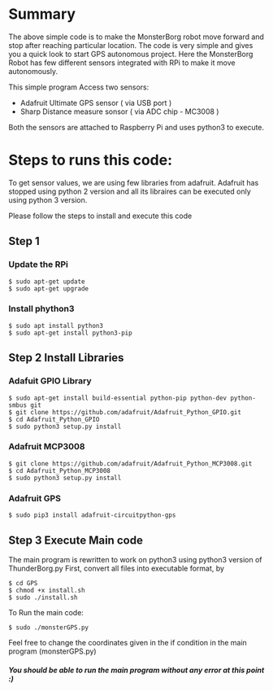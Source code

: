 # Summary
The above simple code is to make the MonsterBorg robot move forward and stop after reaching particular location. 
The code is very simple and gives you a quick look to start GPS autonomous project.
Here the MonsterBorg Robot has few different sensors integrated with RPi to make it move autonomously. 

This simple program Access two sensors:
- Adafruit Ultimate GPS sensor ( via USB port )
- Sharp Distance measure sonsor ( via ADC chip - MC3008 )

Both the sensors are attached to Raspberry Pi and uses python3 to execute. 

# Steps to runs this code:

To get sensor values, we are using few libraries from adafruit.
Adafruit has stopped using python 2 version and all its libraires can be executed only using python 3 version. 

Please follow the steps to install and execute this code

## Step 1
### Update the RPi
```shell
$ sudo apt-get update
$ sudo apt-get upgrade
```

### Install phython3 
```shell
$ sudo apt install python3
$ sudo apt-get install python3-pip
```

## Step 2 Install Libraries
### Adafuit GPIO Library
```shell
$ sudo apt-get install build-essential python-pip python-dev python-smbus git
$ git clone https://github.com/adafruit/Adafruit_Python_GPIO.git
$ cd Adafruit_Python_GPIO
$ sudo python3 setup.py install
```
### Adafruit MCP3008
```shell
$ git clone https://github.com/adafruit/Adafruit_Python_MCP3008.git
$ cd Adafruit_Python_MCP3008
$ sudo python3 setup.py install
```

### Adafruit GPS
```shell
$ sudo pip3 install adafruit-circuitpython-gps
```

## Step 3 Execute Main code
The main program is rewritten to work on python3 using python3 version of ThunderBorg.py
First, convert all files into executable format, by
```shell
$ cd GPS
$ chmod +x install.sh
$ sudo ./install.sh
```

To Run the main code:
```shell
$ sudo ./monsterGPS.py
```

Feel free to change the coordinates given in the if condition in the main program (monsterGPS.py)
##### You should be able to run the main program without any error at this point :)


